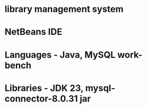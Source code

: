# library management system

# NetBeans IDE 
 # Languages - Java, MySQL work-bench
# Libraries - JDK 23, mysql-connector-8.0.31 jar
